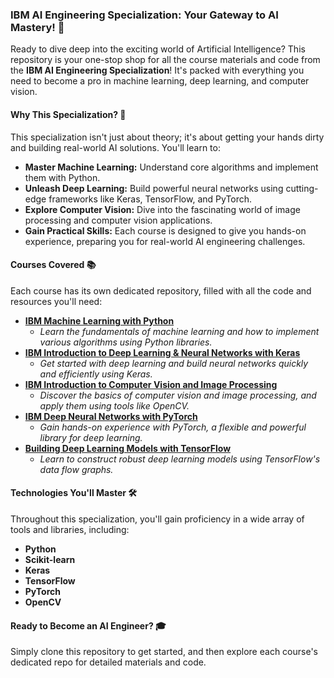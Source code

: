 ### **IBM AI Engineering Specialization: Your Gateway to AI Mastery! 🚀**

Ready to dive deep into the exciting world of Artificial Intelligence? This repository is your one-stop shop for all the course materials and code from the **IBM AI Engineering Specialization**! It's packed with everything you need to become a pro in machine learning, deep learning, and computer vision.

#### **Why This Specialization? 🤔**

This specialization isn't just about theory; it's about getting your hands dirty and building real-world AI solutions. You'll learn to:

*   **Master Machine Learning:** Understand core algorithms and implement them with Python.
*   **Unleash Deep Learning:** Build powerful neural networks using cutting-edge frameworks like Keras, TensorFlow, and PyTorch.
*   **Explore Computer Vision:** Dive into the fascinating world of image processing and computer vision applications.
*   **Gain Practical Skills:** Each course is designed to give you hands-on experience, preparing you for real-world AI engineering challenges.

#### **Courses Covered 📚**

Each course has its own dedicated repository, filled with all the code and resources you'll need:

*   **[IBM Machine Learning with Python](https://github.com/jackren0000/IBM-Machine-Learning-with-Python)**
    *   *Learn the fundamentals of machine learning and how to implement various algorithms using Python libraries.*
*   **[IBM Introduction to Deep Learning & Neural Networks with Keras](https://github.com/jackren0000/IBM-Introduction-to-Deep-Learning-Neural-Networks-with-Keras)**
    *   *Get started with deep learning and build neural networks quickly and efficiently using Keras.*
*   **[IBM Introduction to Computer Vision and Image Processing](https://github.com/jackren0000/IBM-Introduction-to-Computer-Vision-and-Image-Processing)**
    *   *Discover the basics of computer vision and image processing, and apply them using tools like OpenCV.*
*   **[IBM Deep Neural Networks with PyTorch](https://github.com/jackren0000/IBM-Deep-Neural-Networks-with-PyTorch)**
    *   *Gain hands-on experience with PyTorch, a flexible and powerful library for deep learning.*
*   **[Building Deep Learning Models with TensorFlow](https://github.com/jackren0000/Building-Deep-Learning-Models-with-TensorFlow)**
    *   *Learn to construct robust deep learning models using TensorFlow's data flow graphs.*

#### **Technologies You'll Master 🛠️**

Throughout this specialization, you'll gain proficiency in a wide array of tools and libraries, including:

*   **Python**
*   **Scikit-learn**
*   **Keras**
*   **TensorFlow**
*   **PyTorch**
*   **OpenCV**

#### **Ready to Become an AI Engineer? 🎓**

Simply clone this repository to get started, and then explore each course's dedicated repo for detailed materials and code.